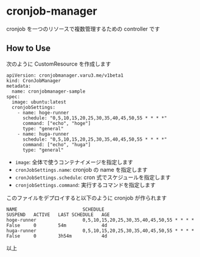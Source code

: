 # cronjob-manager

cronjob を一つのリソースで複数管理するための controller です

## How to Use

次のように CustomResource を作成します

```
apiVersion: cronjobmanager.varu3.me/v1beta1
kind: CronJobManager
metadata:
  name: cronjobmanager-sample
spec:
  image: ubuntu:latest
  cronjobSettings:
    - name: hoge-runner
      schedule: "0,5,10,15,20,25,30,35,40,45,50,55 * * * *"
      command: ["echo", "hoge"]
      type: "general"
    - name: huga-runner
      schedule: "0,5,10,15,20,25,30,35,40,45,50,55 * * * *"
      command: ["echo", "huga"]
      type: "general"
```

- `image`: 全体で使うコンテナイメージを指定します
- `cronJobSettings.name`: cronjob の name を指定します
- `cronJobSettings.schedule`: cron 式でスケジュールを指定します
- `cronjobSettings.command`: 実行するコマンドを指定します

このファイルをデプロイすると以下のように cronjob が作られます

```
NAME                        SCHEDULE                                                  SUSPEND   ACTIVE   LAST SCHEDULE   AGE
hoge-runner                 0,5,10,15,20,25,30,35,40,45,50,55 * * * *                 False     0        54m             4d
huga-runner                 0,5,10,15,20,25,30,35,40,45,50,55 * * * *                 False     0        3h54m           4d
```

以上
